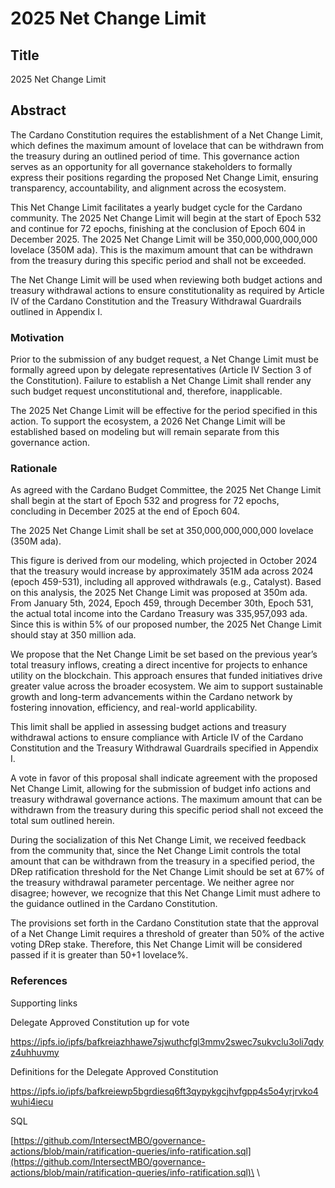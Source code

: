 # 2025 Net Change Limit

## Title

2025 Net Change Limit

## Abstract

The Cardano Constitution requires the establishment of a Net Change Limit, which defines the maximum amount of lovelace that can be withdrawn from the treasury during an outlined period of time. This governance action serves as an opportunity for all governance stakeholders to formally express their positions regarding the proposed Net Change Limit, ensuring transparency, accountability, and alignment across the ecosystem.

This Net Change Limit facilitates a yearly budget cycle for the Cardano community. The 2025 Net Change Limit will begin at the start of Epoch 532 and continue for 72 epochs, finishing at the conclusion of Epoch 604 in December 2025. The 2025 Net Change Limit will be 350,000,000,000,000 lovelace (350M ada). This is the maximum amount that can be withdrawn from the treasury during this specific period and shall not be exceeded.

The Net Change Limit will be used when reviewing both budget actions and treasury withdrawal actions to ensure constitutionality as required by Article IV of the Cardano Constitution and the Treasury Withdrawal Guardrails outlined in Appendix I.

### Motivation

Prior to the submission of any budget request, a Net Change Limit must be formally agreed upon by delegate representatives (Article IV Section 3 of the Constitution). Failure to establish a Net Change Limit shall render any such budget request unconstitutional and, therefore, inapplicable.

The 2025 Net Change Limit will be effective for the period specified in this action. To support the ecosystem, a 2026 Net Change Limit will be established based on modeling but will remain separate from this governance action.

### Rationale

As agreed with the Cardano Budget Committee, the 2025 Net Change Limit shall begin at the start of Epoch 532 and progress for 72 epochs, concluding in December 2025 at the end of Epoch 604.

The 2025 Net Change Limit shall be set at 350,000,000,000,000 lovelace (350M ada).

This figure is derived from our modeling, which projected in October 2024 that the treasury would increase by approximately 351M ada across 2024 (epoch 459-531), including all approved withdrawals (e.g., Catalyst). Based on this analysis, the 2025 Net Change Limit was proposed at 350m ada. From January 5th, 2024, Epoch 459, through December 30th, Epoch 531, the actual total income into the Cardano Treasury was 335,957,093 ada. Since this is within 5% of our proposed number, the 2025 Net Change Limit should stay at 350 million ada.

We propose that the Net Change Limit be set based on the previous year’s total treasury inflows, creating a direct incentive for projects to enhance utility on the blockchain. This approach ensures that funded initiatives drive greater value across the broader ecosystem. We aim to support sustainable growth and long-term advancements within the Cardano network by fostering innovation, efficiency, and real-world applicability.

This limit shall be applied in assessing budget actions and treasury withdrawal actions to ensure compliance with Article IV of the Cardano Constitution and the Treasury Withdrawal Guardrails specified in Appendix I.

A vote in favor of this proposal shall indicate agreement with the proposed Net Change Limit, allowing for the submission of budget info actions and treasury withdrawal governance actions. The maximum amount that can be withdrawn from the treasury during this specific period shall not exceed the total sum outlined herein.

During the socialization of this Net Change Limit, we received feedback from the community that, since the Net Change Limit controls the total amount that can be withdrawn from the treasury in a specified period, the DRep ratification threshold for the Net Change Limit should be set at 67% of the treasury withdrawal parameter percentage. We neither agree nor disagree; however, we recognize that this Net Change Limit must adhere to the guidance outlined in the Cardano Constitution.

The provisions set forth in the Cardano Constitution state that the approval of a Net Change Limit requires a threshold of greater than 50% of the active voting DRep stake. Therefore, this Net Change Limit will be considered passed if it is greater than 50+1 lovelace%.

### References

Supporting links

Delegate Approved Constitution up for vote

https://ipfs.io/ipfs/bafkreiazhhawe7sjwuthcfgl3mmv2swec7sukvclu3oli7qdyz4uhhuvmy

Definitions for the Delegate Approved Constitution&#x20;

https://ipfs.io/ipfs/bafkreiewp5bgrdiesq6ft3qypykgcjhvfgpp4s5o4yrjrvko4wuhi4iecu

SQL

[https://github.com/IntersectMBO/governance-actions/blob/main/ratification-queries/info-ratification.sql](https://github.com/IntersectMBO/governance-actions/blob/main/ratification-queries/info-ratification.sql)\
\
